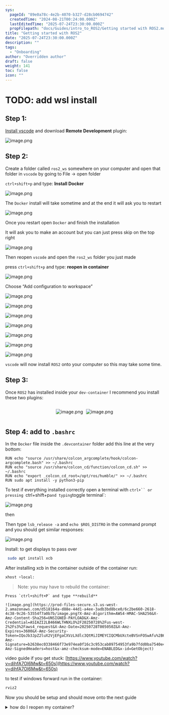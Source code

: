 ```yaml
---
sys:
  pageId: "89e0a78c-4e2b-4070-b327-d28cb0694742"
  createdTime: "2024-08-21T00:24:00.000Z"
  lastEditedTime: "2025-07-24T23:30:00.000Z"
  propFilepath: "docs/Guides/intro_to_ROS2/Getting started with ROS2.md"
title: "Getting started with ROS2"
date: "2025-07-24T23:30:00.000Z"
description: ""
tags:
  - "Onboarding"
author: "Overridden author"
draft: false
weight: 141
toc: false
icon: ""
---
```


# TODO: add wsl install

## Step 1:

[Install vscode](https://code.visualstudio.com/download) and download **Remote Development** plugin:

![image.png](https://prod-files-secure.s3.us-west-2.amazonaws.com/d518164a-d88e-44d1-a4ee-3adb3bd8bce0/efb52993-1881-4a40-b95e-6f020334f022/image.png?X-Amz-Algorithm=AWS4-HMAC-SHA256&X-Amz-Content-Sha256=UNSIGNED-PAYLOAD&X-Amz-Credential=ASIAZI2LB466SFGHQIE2%2F20250728%2Fus-west-2%2Fs3%2Faws4_request&X-Amz-Date=20250728T005045Z&X-Amz-Expires=3600&X-Amz-Security-Token=IQoJb3JpZ2luX2VjEFgaCXVzLXdlc3QtMiJIMEYCIQD5gs6i5jmcftgy1VaUDZ5CZD%2FVVlcc%2B9qg38lVDbt0ggIhAJwP9rhWMDkcJnbrrnCFEOp8pkPgMI1B7bl1OUvZ%2FZZcKogECIH%2F%2F%2F%2F%2F%2F%2F%2F%2F%2FwEQABoMNjM3NDIzMTgzODA1IgwH%2B8szLhSjLvIgeswq3APuz%2BPqI1WjkNWpQN%2FbbqotDExDELeqUytz1XjYlwf7jeHWgsZlbeb10ti0xgidkPifbynM%2F%2FjskLZgakl0SFwrWA3doPrEWfH%2BmOzNwdcIJYpauJgEJ7JwyhIrC%2B2fspoxaiojaWYDBh9d5VVD0Az2E2VrHWagsBVzlbXaHBXCyn6UyUIuI1hWpz5lVRReX5bgc3%2ByTR0VBF2zCqhzUxRBBLIsllpzSa8OioC1UeprffVpzC%2BViFhbPLsMzr7Ot1Gfcc4TbEBKLz8YJ46vMRhHA93OrgXOpmrQBZl8AgaMmEfTxMNo2bh1KFKd2tqqk2M2rm94VKXsSdRB1G02qKqGl1NFChVhMrzj9h1dZCpvMjsVcsIhoU8lQ3eCAKpHUndU2r4Q%2F5RVTg2QvSf77%2ByHxsDGRfZPZuyXYAhXs13Nsy53t6tENJ8JR9aVvM3dGiKVE9U0lwv2ruohUzcYbs41%2FQJaFMFhfBnJtbbcHJG%2Bh%2FAV43G3kLYXpmszl9Mp0lNzW4JWPLTzli0%2Bsv1ij61izXx4B1bgSyinxeIMAiC0aT9Txji4UlIe26HusHkkV46pzTSKxE80mxPeT1o1N8wkNK5q2Kov2lQftyc8VKSDR8Mg%2BlRFt%2BGFIdy%2B6DCB7prEBjqkAQa%2FImDgtfhNp1kylCrGvF2w3ouop7lTXQ6BWUbREXqkoZ1kc%2B8kAPQoJkjk50msjJL3Zeqv8w4wVsdKVHXp%2BaiD5amcEOxWR4KP6AdwKFMUI%2FkEcIaJamQaKdXL3az8Hew3nBjAy6m0NFVMnbvcPxIU%2Bnx0cBlGU5HLVO15YWnr9QfXanbuRSxdGiHcvfMtoYUeQb3tAGvFsWJh1Kiv1lEwfSno&X-Amz-Signature=ae82fc424e9b01a55bce9fbe341b6d7e5582642507f11812814d3e6e9646e001&X-Amz-SignedHeaders=host&x-amz-checksum-mode=ENABLED&x-id=GetObject)

## Step 2:

Create a folder called `ros2_ws` somewhere on your computer and open that folder in `vscode` by going to File → open folder 

`ctrl+shift+p` and type: **Install Docker**

![image.png](https://prod-files-secure.s3.us-west-2.amazonaws.com/d518164a-d88e-44d1-a4ee-3adb3bd8bce0/2269dc0e-1cd5-47ff-bceb-c04ad9b2eab0/image.png?X-Amz-Algorithm=AWS4-HMAC-SHA256&X-Amz-Content-Sha256=UNSIGNED-PAYLOAD&X-Amz-Credential=ASIAZI2LB466SFGHQIE2%2F20250728%2Fus-west-2%2Fs3%2Faws4_request&X-Amz-Date=20250728T005045Z&X-Amz-Expires=3600&X-Amz-Security-Token=IQoJb3JpZ2luX2VjEFgaCXVzLXdlc3QtMiJIMEYCIQD5gs6i5jmcftgy1VaUDZ5CZD%2FVVlcc%2B9qg38lVDbt0ggIhAJwP9rhWMDkcJnbrrnCFEOp8pkPgMI1B7bl1OUvZ%2FZZcKogECIH%2F%2F%2F%2F%2F%2F%2F%2F%2F%2FwEQABoMNjM3NDIzMTgzODA1IgwH%2B8szLhSjLvIgeswq3APuz%2BPqI1WjkNWpQN%2FbbqotDExDELeqUytz1XjYlwf7jeHWgsZlbeb10ti0xgidkPifbynM%2F%2FjskLZgakl0SFwrWA3doPrEWfH%2BmOzNwdcIJYpauJgEJ7JwyhIrC%2B2fspoxaiojaWYDBh9d5VVD0Az2E2VrHWagsBVzlbXaHBXCyn6UyUIuI1hWpz5lVRReX5bgc3%2ByTR0VBF2zCqhzUxRBBLIsllpzSa8OioC1UeprffVpzC%2BViFhbPLsMzr7Ot1Gfcc4TbEBKLz8YJ46vMRhHA93OrgXOpmrQBZl8AgaMmEfTxMNo2bh1KFKd2tqqk2M2rm94VKXsSdRB1G02qKqGl1NFChVhMrzj9h1dZCpvMjsVcsIhoU8lQ3eCAKpHUndU2r4Q%2F5RVTg2QvSf77%2ByHxsDGRfZPZuyXYAhXs13Nsy53t6tENJ8JR9aVvM3dGiKVE9U0lwv2ruohUzcYbs41%2FQJaFMFhfBnJtbbcHJG%2Bh%2FAV43G3kLYXpmszl9Mp0lNzW4JWPLTzli0%2Bsv1ij61izXx4B1bgSyinxeIMAiC0aT9Txji4UlIe26HusHkkV46pzTSKxE80mxPeT1o1N8wkNK5q2Kov2lQftyc8VKSDR8Mg%2BlRFt%2BGFIdy%2B6DCB7prEBjqkAQa%2FImDgtfhNp1kylCrGvF2w3ouop7lTXQ6BWUbREXqkoZ1kc%2B8kAPQoJkjk50msjJL3Zeqv8w4wVsdKVHXp%2BaiD5amcEOxWR4KP6AdwKFMUI%2FkEcIaJamQaKdXL3az8Hew3nBjAy6m0NFVMnbvcPxIU%2Bnx0cBlGU5HLVO15YWnr9QfXanbuRSxdGiHcvfMtoYUeQb3tAGvFsWJh1Kiv1lEwfSno&X-Amz-Signature=09f64cfc252c0bc8b0cef63c4209fff3fb1adc620c1fa078b27f3f5e001e6f52&X-Amz-SignedHeaders=host&x-amz-checksum-mode=ENABLED&x-id=GetObject)

The `Docker` install will take sometime and at the end it will ask you to restart

![image.png](https://prod-files-secure.s3.us-west-2.amazonaws.com/d518164a-d88e-44d1-a4ee-3adb3bd8bce0/ed233f78-be33-4b1f-b89c-9c346c0e961e/image.png?X-Amz-Algorithm=AWS4-HMAC-SHA256&X-Amz-Content-Sha256=UNSIGNED-PAYLOAD&X-Amz-Credential=ASIAZI2LB466SFGHQIE2%2F20250728%2Fus-west-2%2Fs3%2Faws4_request&X-Amz-Date=20250728T005045Z&X-Amz-Expires=3600&X-Amz-Security-Token=IQoJb3JpZ2luX2VjEFgaCXVzLXdlc3QtMiJIMEYCIQD5gs6i5jmcftgy1VaUDZ5CZD%2FVVlcc%2B9qg38lVDbt0ggIhAJwP9rhWMDkcJnbrrnCFEOp8pkPgMI1B7bl1OUvZ%2FZZcKogECIH%2F%2F%2F%2F%2F%2F%2F%2F%2F%2FwEQABoMNjM3NDIzMTgzODA1IgwH%2B8szLhSjLvIgeswq3APuz%2BPqI1WjkNWpQN%2FbbqotDExDELeqUytz1XjYlwf7jeHWgsZlbeb10ti0xgidkPifbynM%2F%2FjskLZgakl0SFwrWA3doPrEWfH%2BmOzNwdcIJYpauJgEJ7JwyhIrC%2B2fspoxaiojaWYDBh9d5VVD0Az2E2VrHWagsBVzlbXaHBXCyn6UyUIuI1hWpz5lVRReX5bgc3%2ByTR0VBF2zCqhzUxRBBLIsllpzSa8OioC1UeprffVpzC%2BViFhbPLsMzr7Ot1Gfcc4TbEBKLz8YJ46vMRhHA93OrgXOpmrQBZl8AgaMmEfTxMNo2bh1KFKd2tqqk2M2rm94VKXsSdRB1G02qKqGl1NFChVhMrzj9h1dZCpvMjsVcsIhoU8lQ3eCAKpHUndU2r4Q%2F5RVTg2QvSf77%2ByHxsDGRfZPZuyXYAhXs13Nsy53t6tENJ8JR9aVvM3dGiKVE9U0lwv2ruohUzcYbs41%2FQJaFMFhfBnJtbbcHJG%2Bh%2FAV43G3kLYXpmszl9Mp0lNzW4JWPLTzli0%2Bsv1ij61izXx4B1bgSyinxeIMAiC0aT9Txji4UlIe26HusHkkV46pzTSKxE80mxPeT1o1N8wkNK5q2Kov2lQftyc8VKSDR8Mg%2BlRFt%2BGFIdy%2B6DCB7prEBjqkAQa%2FImDgtfhNp1kylCrGvF2w3ouop7lTXQ6BWUbREXqkoZ1kc%2B8kAPQoJkjk50msjJL3Zeqv8w4wVsdKVHXp%2BaiD5amcEOxWR4KP6AdwKFMUI%2FkEcIaJamQaKdXL3az8Hew3nBjAy6m0NFVMnbvcPxIU%2Bnx0cBlGU5HLVO15YWnr9QfXanbuRSxdGiHcvfMtoYUeQb3tAGvFsWJh1Kiv1lEwfSno&X-Amz-Signature=8ceda5313784c59ec200f42850ff83917f3da983a96fe7dcb20d35a26ea037fd&X-Amz-SignedHeaders=host&x-amz-checksum-mode=ENABLED&x-id=GetObject)

Once you restart open `Docker` and finish the installation

It will ask you to make an account but you can just press skip on the top right

![image.png](https://prod-files-secure.s3.us-west-2.amazonaws.com/d518164a-d88e-44d1-a4ee-3adb3bd8bce0/21010ad9-1659-4fd9-9f59-9932a09b2a3d/image.png?X-Amz-Algorithm=AWS4-HMAC-SHA256&X-Amz-Content-Sha256=UNSIGNED-PAYLOAD&X-Amz-Credential=ASIAZI2LB466SFGHQIE2%2F20250728%2Fus-west-2%2Fs3%2Faws4_request&X-Amz-Date=20250728T005045Z&X-Amz-Expires=3600&X-Amz-Security-Token=IQoJb3JpZ2luX2VjEFgaCXVzLXdlc3QtMiJIMEYCIQD5gs6i5jmcftgy1VaUDZ5CZD%2FVVlcc%2B9qg38lVDbt0ggIhAJwP9rhWMDkcJnbrrnCFEOp8pkPgMI1B7bl1OUvZ%2FZZcKogECIH%2F%2F%2F%2F%2F%2F%2F%2F%2F%2FwEQABoMNjM3NDIzMTgzODA1IgwH%2B8szLhSjLvIgeswq3APuz%2BPqI1WjkNWpQN%2FbbqotDExDELeqUytz1XjYlwf7jeHWgsZlbeb10ti0xgidkPifbynM%2F%2FjskLZgakl0SFwrWA3doPrEWfH%2BmOzNwdcIJYpauJgEJ7JwyhIrC%2B2fspoxaiojaWYDBh9d5VVD0Az2E2VrHWagsBVzlbXaHBXCyn6UyUIuI1hWpz5lVRReX5bgc3%2ByTR0VBF2zCqhzUxRBBLIsllpzSa8OioC1UeprffVpzC%2BViFhbPLsMzr7Ot1Gfcc4TbEBKLz8YJ46vMRhHA93OrgXOpmrQBZl8AgaMmEfTxMNo2bh1KFKd2tqqk2M2rm94VKXsSdRB1G02qKqGl1NFChVhMrzj9h1dZCpvMjsVcsIhoU8lQ3eCAKpHUndU2r4Q%2F5RVTg2QvSf77%2ByHxsDGRfZPZuyXYAhXs13Nsy53t6tENJ8JR9aVvM3dGiKVE9U0lwv2ruohUzcYbs41%2FQJaFMFhfBnJtbbcHJG%2Bh%2FAV43G3kLYXpmszl9Mp0lNzW4JWPLTzli0%2Bsv1ij61izXx4B1bgSyinxeIMAiC0aT9Txji4UlIe26HusHkkV46pzTSKxE80mxPeT1o1N8wkNK5q2Kov2lQftyc8VKSDR8Mg%2BlRFt%2BGFIdy%2B6DCB7prEBjqkAQa%2FImDgtfhNp1kylCrGvF2w3ouop7lTXQ6BWUbREXqkoZ1kc%2B8kAPQoJkjk50msjJL3Zeqv8w4wVsdKVHXp%2BaiD5amcEOxWR4KP6AdwKFMUI%2FkEcIaJamQaKdXL3az8Hew3nBjAy6m0NFVMnbvcPxIU%2Bnx0cBlGU5HLVO15YWnr9QfXanbuRSxdGiHcvfMtoYUeQb3tAGvFsWJh1Kiv1lEwfSno&X-Amz-Signature=6b886bfac2bd90aac105c41ccfa10ef0e02f3acde2a05b2f6662a5800fa5de2a&X-Amz-SignedHeaders=host&x-amz-checksum-mode=ENABLED&x-id=GetObject)

Then reopen `vscode` and open the `ros2_ws` folder you just made

press `ctrl+shift+p` and type: **reopen in container**

![image.png](https://prod-files-secure.s3.us-west-2.amazonaws.com/d518164a-d88e-44d1-a4ee-3adb3bd8bce0/4e93b8c2-41ad-488c-8095-c74205196118/image.png?X-Amz-Algorithm=AWS4-HMAC-SHA256&X-Amz-Content-Sha256=UNSIGNED-PAYLOAD&X-Amz-Credential=ASIAZI2LB466SFGHQIE2%2F20250728%2Fus-west-2%2Fs3%2Faws4_request&X-Amz-Date=20250728T005045Z&X-Amz-Expires=3600&X-Amz-Security-Token=IQoJb3JpZ2luX2VjEFgaCXVzLXdlc3QtMiJIMEYCIQD5gs6i5jmcftgy1VaUDZ5CZD%2FVVlcc%2B9qg38lVDbt0ggIhAJwP9rhWMDkcJnbrrnCFEOp8pkPgMI1B7bl1OUvZ%2FZZcKogECIH%2F%2F%2F%2F%2F%2F%2F%2F%2F%2FwEQABoMNjM3NDIzMTgzODA1IgwH%2B8szLhSjLvIgeswq3APuz%2BPqI1WjkNWpQN%2FbbqotDExDELeqUytz1XjYlwf7jeHWgsZlbeb10ti0xgidkPifbynM%2F%2FjskLZgakl0SFwrWA3doPrEWfH%2BmOzNwdcIJYpauJgEJ7JwyhIrC%2B2fspoxaiojaWYDBh9d5VVD0Az2E2VrHWagsBVzlbXaHBXCyn6UyUIuI1hWpz5lVRReX5bgc3%2ByTR0VBF2zCqhzUxRBBLIsllpzSa8OioC1UeprffVpzC%2BViFhbPLsMzr7Ot1Gfcc4TbEBKLz8YJ46vMRhHA93OrgXOpmrQBZl8AgaMmEfTxMNo2bh1KFKd2tqqk2M2rm94VKXsSdRB1G02qKqGl1NFChVhMrzj9h1dZCpvMjsVcsIhoU8lQ3eCAKpHUndU2r4Q%2F5RVTg2QvSf77%2ByHxsDGRfZPZuyXYAhXs13Nsy53t6tENJ8JR9aVvM3dGiKVE9U0lwv2ruohUzcYbs41%2FQJaFMFhfBnJtbbcHJG%2Bh%2FAV43G3kLYXpmszl9Mp0lNzW4JWPLTzli0%2Bsv1ij61izXx4B1bgSyinxeIMAiC0aT9Txji4UlIe26HusHkkV46pzTSKxE80mxPeT1o1N8wkNK5q2Kov2lQftyc8VKSDR8Mg%2BlRFt%2BGFIdy%2B6DCB7prEBjqkAQa%2FImDgtfhNp1kylCrGvF2w3ouop7lTXQ6BWUbREXqkoZ1kc%2B8kAPQoJkjk50msjJL3Zeqv8w4wVsdKVHXp%2BaiD5amcEOxWR4KP6AdwKFMUI%2FkEcIaJamQaKdXL3az8Hew3nBjAy6m0NFVMnbvcPxIU%2Bnx0cBlGU5HLVO15YWnr9QfXanbuRSxdGiHcvfMtoYUeQb3tAGvFsWJh1Kiv1lEwfSno&X-Amz-Signature=fb96f6610d75c573dbd412d2b87b945f4e5c517d0adcf7e12d523959d19bb396&X-Amz-SignedHeaders=host&x-amz-checksum-mode=ENABLED&x-id=GetObject)

Choose “Add configuration to workspace”

![image.png](https://prod-files-secure.s3.us-west-2.amazonaws.com/d518164a-d88e-44d1-a4ee-3adb3bd8bce0/9560b282-5060-4989-ba37-97e7b2c22476/image.png?X-Amz-Algorithm=AWS4-HMAC-SHA256&X-Amz-Content-Sha256=UNSIGNED-PAYLOAD&X-Amz-Credential=ASIAZI2LB466SFGHQIE2%2F20250728%2Fus-west-2%2Fs3%2Faws4_request&X-Amz-Date=20250728T005045Z&X-Amz-Expires=3600&X-Amz-Security-Token=IQoJb3JpZ2luX2VjEFgaCXVzLXdlc3QtMiJIMEYCIQD5gs6i5jmcftgy1VaUDZ5CZD%2FVVlcc%2B9qg38lVDbt0ggIhAJwP9rhWMDkcJnbrrnCFEOp8pkPgMI1B7bl1OUvZ%2FZZcKogECIH%2F%2F%2F%2F%2F%2F%2F%2F%2F%2FwEQABoMNjM3NDIzMTgzODA1IgwH%2B8szLhSjLvIgeswq3APuz%2BPqI1WjkNWpQN%2FbbqotDExDELeqUytz1XjYlwf7jeHWgsZlbeb10ti0xgidkPifbynM%2F%2FjskLZgakl0SFwrWA3doPrEWfH%2BmOzNwdcIJYpauJgEJ7JwyhIrC%2B2fspoxaiojaWYDBh9d5VVD0Az2E2VrHWagsBVzlbXaHBXCyn6UyUIuI1hWpz5lVRReX5bgc3%2ByTR0VBF2zCqhzUxRBBLIsllpzSa8OioC1UeprffVpzC%2BViFhbPLsMzr7Ot1Gfcc4TbEBKLz8YJ46vMRhHA93OrgXOpmrQBZl8AgaMmEfTxMNo2bh1KFKd2tqqk2M2rm94VKXsSdRB1G02qKqGl1NFChVhMrzj9h1dZCpvMjsVcsIhoU8lQ3eCAKpHUndU2r4Q%2F5RVTg2QvSf77%2ByHxsDGRfZPZuyXYAhXs13Nsy53t6tENJ8JR9aVvM3dGiKVE9U0lwv2ruohUzcYbs41%2FQJaFMFhfBnJtbbcHJG%2Bh%2FAV43G3kLYXpmszl9Mp0lNzW4JWPLTzli0%2Bsv1ij61izXx4B1bgSyinxeIMAiC0aT9Txji4UlIe26HusHkkV46pzTSKxE80mxPeT1o1N8wkNK5q2Kov2lQftyc8VKSDR8Mg%2BlRFt%2BGFIdy%2B6DCB7prEBjqkAQa%2FImDgtfhNp1kylCrGvF2w3ouop7lTXQ6BWUbREXqkoZ1kc%2B8kAPQoJkjk50msjJL3Zeqv8w4wVsdKVHXp%2BaiD5amcEOxWR4KP6AdwKFMUI%2FkEcIaJamQaKdXL3az8Hew3nBjAy6m0NFVMnbvcPxIU%2Bnx0cBlGU5HLVO15YWnr9QfXanbuRSxdGiHcvfMtoYUeQb3tAGvFsWJh1Kiv1lEwfSno&X-Amz-Signature=6115178b5de91ccab4441486a825dc827bcdae4e225f63e71abdc4baee39d1b7&X-Amz-SignedHeaders=host&x-amz-checksum-mode=ENABLED&x-id=GetObject)

![image.png](https://prod-files-secure.s3.us-west-2.amazonaws.com/d518164a-d88e-44d1-a4ee-3adb3bd8bce0/2ee63f81-886b-48e8-a553-dc6e5eac99e4/image.png?X-Amz-Algorithm=AWS4-HMAC-SHA256&X-Amz-Content-Sha256=UNSIGNED-PAYLOAD&X-Amz-Credential=ASIAZI2LB466SFGHQIE2%2F20250728%2Fus-west-2%2Fs3%2Faws4_request&X-Amz-Date=20250728T005045Z&X-Amz-Expires=3600&X-Amz-Security-Token=IQoJb3JpZ2luX2VjEFgaCXVzLXdlc3QtMiJIMEYCIQD5gs6i5jmcftgy1VaUDZ5CZD%2FVVlcc%2B9qg38lVDbt0ggIhAJwP9rhWMDkcJnbrrnCFEOp8pkPgMI1B7bl1OUvZ%2FZZcKogECIH%2F%2F%2F%2F%2F%2F%2F%2F%2F%2FwEQABoMNjM3NDIzMTgzODA1IgwH%2B8szLhSjLvIgeswq3APuz%2BPqI1WjkNWpQN%2FbbqotDExDELeqUytz1XjYlwf7jeHWgsZlbeb10ti0xgidkPifbynM%2F%2FjskLZgakl0SFwrWA3doPrEWfH%2BmOzNwdcIJYpauJgEJ7JwyhIrC%2B2fspoxaiojaWYDBh9d5VVD0Az2E2VrHWagsBVzlbXaHBXCyn6UyUIuI1hWpz5lVRReX5bgc3%2ByTR0VBF2zCqhzUxRBBLIsllpzSa8OioC1UeprffVpzC%2BViFhbPLsMzr7Ot1Gfcc4TbEBKLz8YJ46vMRhHA93OrgXOpmrQBZl8AgaMmEfTxMNo2bh1KFKd2tqqk2M2rm94VKXsSdRB1G02qKqGl1NFChVhMrzj9h1dZCpvMjsVcsIhoU8lQ3eCAKpHUndU2r4Q%2F5RVTg2QvSf77%2ByHxsDGRfZPZuyXYAhXs13Nsy53t6tENJ8JR9aVvM3dGiKVE9U0lwv2ruohUzcYbs41%2FQJaFMFhfBnJtbbcHJG%2Bh%2FAV43G3kLYXpmszl9Mp0lNzW4JWPLTzli0%2Bsv1ij61izXx4B1bgSyinxeIMAiC0aT9Txji4UlIe26HusHkkV46pzTSKxE80mxPeT1o1N8wkNK5q2Kov2lQftyc8VKSDR8Mg%2BlRFt%2BGFIdy%2B6DCB7prEBjqkAQa%2FImDgtfhNp1kylCrGvF2w3ouop7lTXQ6BWUbREXqkoZ1kc%2B8kAPQoJkjk50msjJL3Zeqv8w4wVsdKVHXp%2BaiD5amcEOxWR4KP6AdwKFMUI%2FkEcIaJamQaKdXL3az8Hew3nBjAy6m0NFVMnbvcPxIU%2Bnx0cBlGU5HLVO15YWnr9QfXanbuRSxdGiHcvfMtoYUeQb3tAGvFsWJh1Kiv1lEwfSno&X-Amz-Signature=1564264c0ff8ebac7fc7e5791277ce4e3979caa9492eb6569e2507e5027cc352&X-Amz-SignedHeaders=host&x-amz-checksum-mode=ENABLED&x-id=GetObject)

![image.png](https://prod-files-secure.s3.us-west-2.amazonaws.com/d518164a-d88e-44d1-a4ee-3adb3bd8bce0/e0fd626c-c8b6-4b2c-95d1-fa4c26514504/image.png?X-Amz-Algorithm=AWS4-HMAC-SHA256&X-Amz-Content-Sha256=UNSIGNED-PAYLOAD&X-Amz-Credential=ASIAZI2LB466SFGHQIE2%2F20250728%2Fus-west-2%2Fs3%2Faws4_request&X-Amz-Date=20250728T005045Z&X-Amz-Expires=3600&X-Amz-Security-Token=IQoJb3JpZ2luX2VjEFgaCXVzLXdlc3QtMiJIMEYCIQD5gs6i5jmcftgy1VaUDZ5CZD%2FVVlcc%2B9qg38lVDbt0ggIhAJwP9rhWMDkcJnbrrnCFEOp8pkPgMI1B7bl1OUvZ%2FZZcKogECIH%2F%2F%2F%2F%2F%2F%2F%2F%2F%2FwEQABoMNjM3NDIzMTgzODA1IgwH%2B8szLhSjLvIgeswq3APuz%2BPqI1WjkNWpQN%2FbbqotDExDELeqUytz1XjYlwf7jeHWgsZlbeb10ti0xgidkPifbynM%2F%2FjskLZgakl0SFwrWA3doPrEWfH%2BmOzNwdcIJYpauJgEJ7JwyhIrC%2B2fspoxaiojaWYDBh9d5VVD0Az2E2VrHWagsBVzlbXaHBXCyn6UyUIuI1hWpz5lVRReX5bgc3%2ByTR0VBF2zCqhzUxRBBLIsllpzSa8OioC1UeprffVpzC%2BViFhbPLsMzr7Ot1Gfcc4TbEBKLz8YJ46vMRhHA93OrgXOpmrQBZl8AgaMmEfTxMNo2bh1KFKd2tqqk2M2rm94VKXsSdRB1G02qKqGl1NFChVhMrzj9h1dZCpvMjsVcsIhoU8lQ3eCAKpHUndU2r4Q%2F5RVTg2QvSf77%2ByHxsDGRfZPZuyXYAhXs13Nsy53t6tENJ8JR9aVvM3dGiKVE9U0lwv2ruohUzcYbs41%2FQJaFMFhfBnJtbbcHJG%2Bh%2FAV43G3kLYXpmszl9Mp0lNzW4JWPLTzli0%2Bsv1ij61izXx4B1bgSyinxeIMAiC0aT9Txji4UlIe26HusHkkV46pzTSKxE80mxPeT1o1N8wkNK5q2Kov2lQftyc8VKSDR8Mg%2BlRFt%2BGFIdy%2B6DCB7prEBjqkAQa%2FImDgtfhNp1kylCrGvF2w3ouop7lTXQ6BWUbREXqkoZ1kc%2B8kAPQoJkjk50msjJL3Zeqv8w4wVsdKVHXp%2BaiD5amcEOxWR4KP6AdwKFMUI%2FkEcIaJamQaKdXL3az8Hew3nBjAy6m0NFVMnbvcPxIU%2Bnx0cBlGU5HLVO15YWnr9QfXanbuRSxdGiHcvfMtoYUeQb3tAGvFsWJh1Kiv1lEwfSno&X-Amz-Signature=e14390dcd39bab680309acea3ea476dcfdd2dcd856220471e18229d6284cce81&X-Amz-SignedHeaders=host&x-amz-checksum-mode=ENABLED&x-id=GetObject)

![image.png](https://prod-files-secure.s3.us-west-2.amazonaws.com/d518164a-d88e-44d1-a4ee-3adb3bd8bce0/a2e13f50-d2ab-4719-a4c2-7ced634bfc9d/image.png?X-Amz-Algorithm=AWS4-HMAC-SHA256&X-Amz-Content-Sha256=UNSIGNED-PAYLOAD&X-Amz-Credential=ASIAZI2LB466SFGHQIE2%2F20250728%2Fus-west-2%2Fs3%2Faws4_request&X-Amz-Date=20250728T005045Z&X-Amz-Expires=3600&X-Amz-Security-Token=IQoJb3JpZ2luX2VjEFgaCXVzLXdlc3QtMiJIMEYCIQD5gs6i5jmcftgy1VaUDZ5CZD%2FVVlcc%2B9qg38lVDbt0ggIhAJwP9rhWMDkcJnbrrnCFEOp8pkPgMI1B7bl1OUvZ%2FZZcKogECIH%2F%2F%2F%2F%2F%2F%2F%2F%2F%2FwEQABoMNjM3NDIzMTgzODA1IgwH%2B8szLhSjLvIgeswq3APuz%2BPqI1WjkNWpQN%2FbbqotDExDELeqUytz1XjYlwf7jeHWgsZlbeb10ti0xgidkPifbynM%2F%2FjskLZgakl0SFwrWA3doPrEWfH%2BmOzNwdcIJYpauJgEJ7JwyhIrC%2B2fspoxaiojaWYDBh9d5VVD0Az2E2VrHWagsBVzlbXaHBXCyn6UyUIuI1hWpz5lVRReX5bgc3%2ByTR0VBF2zCqhzUxRBBLIsllpzSa8OioC1UeprffVpzC%2BViFhbPLsMzr7Ot1Gfcc4TbEBKLz8YJ46vMRhHA93OrgXOpmrQBZl8AgaMmEfTxMNo2bh1KFKd2tqqk2M2rm94VKXsSdRB1G02qKqGl1NFChVhMrzj9h1dZCpvMjsVcsIhoU8lQ3eCAKpHUndU2r4Q%2F5RVTg2QvSf77%2ByHxsDGRfZPZuyXYAhXs13Nsy53t6tENJ8JR9aVvM3dGiKVE9U0lwv2ruohUzcYbs41%2FQJaFMFhfBnJtbbcHJG%2Bh%2FAV43G3kLYXpmszl9Mp0lNzW4JWPLTzli0%2Bsv1ij61izXx4B1bgSyinxeIMAiC0aT9Txji4UlIe26HusHkkV46pzTSKxE80mxPeT1o1N8wkNK5q2Kov2lQftyc8VKSDR8Mg%2BlRFt%2BGFIdy%2B6DCB7prEBjqkAQa%2FImDgtfhNp1kylCrGvF2w3ouop7lTXQ6BWUbREXqkoZ1kc%2B8kAPQoJkjk50msjJL3Zeqv8w4wVsdKVHXp%2BaiD5amcEOxWR4KP6AdwKFMUI%2FkEcIaJamQaKdXL3az8Hew3nBjAy6m0NFVMnbvcPxIU%2Bnx0cBlGU5HLVO15YWnr9QfXanbuRSxdGiHcvfMtoYUeQb3tAGvFsWJh1Kiv1lEwfSno&X-Amz-Signature=c8f1a6a22391e3b6542b376e1745978428c3104b8c8a0501e8850719a34e5b9f&X-Amz-SignedHeaders=host&x-amz-checksum-mode=ENABLED&x-id=GetObject)

![image.png](https://prod-files-secure.s3.us-west-2.amazonaws.com/d518164a-d88e-44d1-a4ee-3adb3bd8bce0/6cc478ad-aaba-4bf7-9fcc-403277ab896c/image.png?X-Amz-Algorithm=AWS4-HMAC-SHA256&X-Amz-Content-Sha256=UNSIGNED-PAYLOAD&X-Amz-Credential=ASIAZI2LB466SFGHQIE2%2F20250728%2Fus-west-2%2Fs3%2Faws4_request&X-Amz-Date=20250728T005045Z&X-Amz-Expires=3600&X-Amz-Security-Token=IQoJb3JpZ2luX2VjEFgaCXVzLXdlc3QtMiJIMEYCIQD5gs6i5jmcftgy1VaUDZ5CZD%2FVVlcc%2B9qg38lVDbt0ggIhAJwP9rhWMDkcJnbrrnCFEOp8pkPgMI1B7bl1OUvZ%2FZZcKogECIH%2F%2F%2F%2F%2F%2F%2F%2F%2F%2FwEQABoMNjM3NDIzMTgzODA1IgwH%2B8szLhSjLvIgeswq3APuz%2BPqI1WjkNWpQN%2FbbqotDExDELeqUytz1XjYlwf7jeHWgsZlbeb10ti0xgidkPifbynM%2F%2FjskLZgakl0SFwrWA3doPrEWfH%2BmOzNwdcIJYpauJgEJ7JwyhIrC%2B2fspoxaiojaWYDBh9d5VVD0Az2E2VrHWagsBVzlbXaHBXCyn6UyUIuI1hWpz5lVRReX5bgc3%2ByTR0VBF2zCqhzUxRBBLIsllpzSa8OioC1UeprffVpzC%2BViFhbPLsMzr7Ot1Gfcc4TbEBKLz8YJ46vMRhHA93OrgXOpmrQBZl8AgaMmEfTxMNo2bh1KFKd2tqqk2M2rm94VKXsSdRB1G02qKqGl1NFChVhMrzj9h1dZCpvMjsVcsIhoU8lQ3eCAKpHUndU2r4Q%2F5RVTg2QvSf77%2ByHxsDGRfZPZuyXYAhXs13Nsy53t6tENJ8JR9aVvM3dGiKVE9U0lwv2ruohUzcYbs41%2FQJaFMFhfBnJtbbcHJG%2Bh%2FAV43G3kLYXpmszl9Mp0lNzW4JWPLTzli0%2Bsv1ij61izXx4B1bgSyinxeIMAiC0aT9Txji4UlIe26HusHkkV46pzTSKxE80mxPeT1o1N8wkNK5q2Kov2lQftyc8VKSDR8Mg%2BlRFt%2BGFIdy%2B6DCB7prEBjqkAQa%2FImDgtfhNp1kylCrGvF2w3ouop7lTXQ6BWUbREXqkoZ1kc%2B8kAPQoJkjk50msjJL3Zeqv8w4wVsdKVHXp%2BaiD5amcEOxWR4KP6AdwKFMUI%2FkEcIaJamQaKdXL3az8Hew3nBjAy6m0NFVMnbvcPxIU%2Bnx0cBlGU5HLVO15YWnr9QfXanbuRSxdGiHcvfMtoYUeQb3tAGvFsWJh1Kiv1lEwfSno&X-Amz-Signature=07a2bb2dbb5564bee5ca79df74a7a52263a387f5bc0842a50d75c0b5e2a134c7&X-Amz-SignedHeaders=host&x-amz-checksum-mode=ENABLED&x-id=GetObject)

![image.png](https://prod-files-secure.s3.us-west-2.amazonaws.com/d518164a-d88e-44d1-a4ee-3adb3bd8bce0/53255b28-f75e-430f-b9e3-c0ac8577e42b/image.png?X-Amz-Algorithm=AWS4-HMAC-SHA256&X-Amz-Content-Sha256=UNSIGNED-PAYLOAD&X-Amz-Credential=ASIAZI2LB466SFGHQIE2%2F20250728%2Fus-west-2%2Fs3%2Faws4_request&X-Amz-Date=20250728T005045Z&X-Amz-Expires=3600&X-Amz-Security-Token=IQoJb3JpZ2luX2VjEFgaCXVzLXdlc3QtMiJIMEYCIQD5gs6i5jmcftgy1VaUDZ5CZD%2FVVlcc%2B9qg38lVDbt0ggIhAJwP9rhWMDkcJnbrrnCFEOp8pkPgMI1B7bl1OUvZ%2FZZcKogECIH%2F%2F%2F%2F%2F%2F%2F%2F%2F%2FwEQABoMNjM3NDIzMTgzODA1IgwH%2B8szLhSjLvIgeswq3APuz%2BPqI1WjkNWpQN%2FbbqotDExDELeqUytz1XjYlwf7jeHWgsZlbeb10ti0xgidkPifbynM%2F%2FjskLZgakl0SFwrWA3doPrEWfH%2BmOzNwdcIJYpauJgEJ7JwyhIrC%2B2fspoxaiojaWYDBh9d5VVD0Az2E2VrHWagsBVzlbXaHBXCyn6UyUIuI1hWpz5lVRReX5bgc3%2ByTR0VBF2zCqhzUxRBBLIsllpzSa8OioC1UeprffVpzC%2BViFhbPLsMzr7Ot1Gfcc4TbEBKLz8YJ46vMRhHA93OrgXOpmrQBZl8AgaMmEfTxMNo2bh1KFKd2tqqk2M2rm94VKXsSdRB1G02qKqGl1NFChVhMrzj9h1dZCpvMjsVcsIhoU8lQ3eCAKpHUndU2r4Q%2F5RVTg2QvSf77%2ByHxsDGRfZPZuyXYAhXs13Nsy53t6tENJ8JR9aVvM3dGiKVE9U0lwv2ruohUzcYbs41%2FQJaFMFhfBnJtbbcHJG%2Bh%2FAV43G3kLYXpmszl9Mp0lNzW4JWPLTzli0%2Bsv1ij61izXx4B1bgSyinxeIMAiC0aT9Txji4UlIe26HusHkkV46pzTSKxE80mxPeT1o1N8wkNK5q2Kov2lQftyc8VKSDR8Mg%2BlRFt%2BGFIdy%2B6DCB7prEBjqkAQa%2FImDgtfhNp1kylCrGvF2w3ouop7lTXQ6BWUbREXqkoZ1kc%2B8kAPQoJkjk50msjJL3Zeqv8w4wVsdKVHXp%2BaiD5amcEOxWR4KP6AdwKFMUI%2FkEcIaJamQaKdXL3az8Hew3nBjAy6m0NFVMnbvcPxIU%2Bnx0cBlGU5HLVO15YWnr9QfXanbuRSxdGiHcvfMtoYUeQb3tAGvFsWJh1Kiv1lEwfSno&X-Amz-Signature=bab7deb8f52ff6c1c4744100e7aaf5b885f9e1b9ae0c11501d791757d96fa15a&X-Amz-SignedHeaders=host&x-amz-checksum-mode=ENABLED&x-id=GetObject)

![image.png](https://prod-files-secure.s3.us-west-2.amazonaws.com/d518164a-d88e-44d1-a4ee-3adb3bd8bce0/7c562767-5af9-4ffb-97d1-327bcdf4ee00/image.png?X-Amz-Algorithm=AWS4-HMAC-SHA256&X-Amz-Content-Sha256=UNSIGNED-PAYLOAD&X-Amz-Credential=ASIAZI2LB466SFGHQIE2%2F20250728%2Fus-west-2%2Fs3%2Faws4_request&X-Amz-Date=20250728T005045Z&X-Amz-Expires=3600&X-Amz-Security-Token=IQoJb3JpZ2luX2VjEFgaCXVzLXdlc3QtMiJIMEYCIQD5gs6i5jmcftgy1VaUDZ5CZD%2FVVlcc%2B9qg38lVDbt0ggIhAJwP9rhWMDkcJnbrrnCFEOp8pkPgMI1B7bl1OUvZ%2FZZcKogECIH%2F%2F%2F%2F%2F%2F%2F%2F%2F%2FwEQABoMNjM3NDIzMTgzODA1IgwH%2B8szLhSjLvIgeswq3APuz%2BPqI1WjkNWpQN%2FbbqotDExDELeqUytz1XjYlwf7jeHWgsZlbeb10ti0xgidkPifbynM%2F%2FjskLZgakl0SFwrWA3doPrEWfH%2BmOzNwdcIJYpauJgEJ7JwyhIrC%2B2fspoxaiojaWYDBh9d5VVD0Az2E2VrHWagsBVzlbXaHBXCyn6UyUIuI1hWpz5lVRReX5bgc3%2ByTR0VBF2zCqhzUxRBBLIsllpzSa8OioC1UeprffVpzC%2BViFhbPLsMzr7Ot1Gfcc4TbEBKLz8YJ46vMRhHA93OrgXOpmrQBZl8AgaMmEfTxMNo2bh1KFKd2tqqk2M2rm94VKXsSdRB1G02qKqGl1NFChVhMrzj9h1dZCpvMjsVcsIhoU8lQ3eCAKpHUndU2r4Q%2F5RVTg2QvSf77%2ByHxsDGRfZPZuyXYAhXs13Nsy53t6tENJ8JR9aVvM3dGiKVE9U0lwv2ruohUzcYbs41%2FQJaFMFhfBnJtbbcHJG%2Bh%2FAV43G3kLYXpmszl9Mp0lNzW4JWPLTzli0%2Bsv1ij61izXx4B1bgSyinxeIMAiC0aT9Txji4UlIe26HusHkkV46pzTSKxE80mxPeT1o1N8wkNK5q2Kov2lQftyc8VKSDR8Mg%2BlRFt%2BGFIdy%2B6DCB7prEBjqkAQa%2FImDgtfhNp1kylCrGvF2w3ouop7lTXQ6BWUbREXqkoZ1kc%2B8kAPQoJkjk50msjJL3Zeqv8w4wVsdKVHXp%2BaiD5amcEOxWR4KP6AdwKFMUI%2FkEcIaJamQaKdXL3az8Hew3nBjAy6m0NFVMnbvcPxIU%2Bnx0cBlGU5HLVO15YWnr9QfXanbuRSxdGiHcvfMtoYUeQb3tAGvFsWJh1Kiv1lEwfSno&X-Amz-Signature=1d6c7970afc374ca9182c7d2f95b643106a3f85843a7b005800f0a037a609a65&X-Amz-SignedHeaders=host&x-amz-checksum-mode=ENABLED&x-id=GetObject)

`vscode` will now install `ROS2` onto your computer so this may take some time.

## Step 3:

Once `ROS2` has installed inside your `dev-container` I recommend you install these two plugins:

<div style="display: flex;flex-direction: row; column-gap:10px; max-width: 630px;justify-content: center;">
<div>

![image.png](https://prod-files-secure.s3.us-west-2.amazonaws.com/d518164a-d88e-44d1-a4ee-3adb3bd8bce0/3fc3d550-5a54-4ba1-ba6b-faa01cdb7369/image.png?X-Amz-Algorithm=AWS4-HMAC-SHA256&X-Amz-Content-Sha256=UNSIGNED-PAYLOAD&X-Amz-Credential=ASIAZI2LB4667YF6JMBB%2F20250728%2Fus-west-2%2Fs3%2Faws4_request&X-Amz-Date=20250728T005050Z&X-Amz-Expires=3600&X-Amz-Security-Token=IQoJb3JpZ2luX2VjEFgaCXVzLXdlc3QtMiJHMEUCIQCyW5fsslMkEV6TtgTdperocMQ8JtnRdK2SjMXUGOPt9wIgNg3HOwGnyWeNyBEeM1eAcf708xcYKClKJhUthmOKtewqiAQIgf%2F%2F%2F%2F%2F%2F%2F%2F%2F%2FARAAGgw2Mzc0MjMxODM4MDUiDAmYDWfK074GCeNo6yrcA67EjcD%2FwMyu8Y8psCv3abmdM5uVsZwNP17MEmBn1JUXfRf9F2f4aJnI8LyaM6BSF0bU2iPKwGIdBmFupMa%2FbawkfmAXxbJkzdjiGI1o78iMQ3lDHDmnokIkO1au5lbaUAKWbTp%2FgIa9Sx7Q1CZ94cQieZGxtS20AxB7nn8eWndS5hqw6If6t%2F6OxbnIJARS2ufP3xyb%2B5Zqn6MWZtk8NER%2F3kp322LIEeH3PDudyUHC9eGUZaBCTQlXJutPp9aRTVIucNMjf1rdFfRzjUmn%2BVBG2oWYOrJxaK6H8A4EWnf3GwNvZx2HI%2FTeK3Qpnomx4Ml3UXfGgwPpTm0SQRsLHYczRGgFX2vZ3Tdw%2FCLEKWp%2Bnf6UrdQScOHQjFG8%2Bt3nWiAW71ainOQcGCKXghxbLbTGWngtYGi5fUhj3IV%2Bv0pCmewRA0sT23AjNJsopxW49D1mKr6u4IkvGD3g%2B8atJTu6DL9VYGMv33b3oIOK%2BfjWiY%2BMnLIWescmKrHEyu8oE%2BlUBZFoUJvNn7nxcATRUfBuGqGMbHvgKquT7ItM5ypdY2Q2K0mWtSKklkqmSmFhYwocGUFgmVExsbAfJUDDWBUYFLa6Coc5esXtviz3pkncz4Mq6hCplD%2Fk2K7hMNXumsQGOqUBFy5ehIUYBj5rRDsiyvFQAZ5P%2BAP5z8pxhn2T9sEdqvHZzVDVow7IGPXiVf%2FWFOv1OgFQ8ewcJu4c1%2BwRwu0AjS1P1Xoc7sERemdtkAgUP89XoevkrTMseJIV0msacGy7Lr1FcSelkdmh7x5Aguq0p6TqspWz3JqgJAqr7G28%2BIdpqG15GkPc0Fe9rxbvEyhGBoQixNSvV%2FI9mE%2FgiqLwKZXOndDN&X-Amz-Signature=d7bee5c466de12dbe4bab2b1f5f2cda974bffaa263c97a6bd6d21db43886cc7b&X-Amz-SignedHeaders=host&x-amz-checksum-mode=ENABLED&x-id=GetObject)

</div>
<div>

![image.png](https://prod-files-secure.s3.us-west-2.amazonaws.com/d518164a-d88e-44d1-a4ee-3adb3bd8bce0/d994cc66-13c2-4093-a5a3-f84cf4601a82/image.png?X-Amz-Algorithm=AWS4-HMAC-SHA256&X-Amz-Content-Sha256=UNSIGNED-PAYLOAD&X-Amz-Credential=ASIAZI2LB4662RHS7XIC%2F20250728%2Fus-west-2%2Fs3%2Faws4_request&X-Amz-Date=20250728T005050Z&X-Amz-Expires=3600&X-Amz-Security-Token=IQoJb3JpZ2luX2VjEFgaCXVzLXdlc3QtMiJHMEUCIBtJIkaxux%2BtPFZyM80eySJ3nEsZXvdItdHuRJAb6lzAAiEA0yJ2waj8vL0MgucSnptEttmDah9wmnSgTE9CKjedxcYqiAQIgf%2F%2F%2F%2F%2F%2F%2F%2F%2F%2FARAAGgw2Mzc0MjMxODM4MDUiDCZfD8fVzRBdM1pQpCrcA7Hlr2GWTi61S6l4xlN0MWD9LbmhzzpP0fbvTB2FZ5QIXcABHbY00pcukVFhEN%2By2dDKuAp6PH2GIRiGQ218okk4iQGb2lsIbJJchMG9PJ2SR3zoJNI2HnVTvYyT2ZJIXljKPPAbghRBm8BkJyR8q9GY%2F6%2B77lnKBO2iTaO5lkxniKa%2BEziMzwPX8lhs6oCXB5w2BzU%2FkOLaihmsvf2vJEF09AN4%2B2EvvnAUUfCc7VVFh2bfhFMgM7J%2FUX3UBQmovwq7Fs%2FXNyv2fghEokW16fUkEWN%2F8JIqnWPw0Zl2gacLomJTYDLBcFLLKEbaLQ1lVnKIkrjfB0YNH80NkKiJ8SSpzoznF7si%2FUhpo%2FUTsQxFoHx4Wnug9Te71ptfpCht%2BDaS0Gmt0P9CLbuTvwHgdQ6O05wHivI3jzDD8pnBMt4XETv3JT5dtYNjOLriOnUmH8pEb0xH3zPIe%2B1VbfKpYce0%2BFAPZLD9R8KI5g75pcVC4QfFdYX5swjFACwzNYT05kOREpCqgQUc8dJA2UcxzH01j%2FCZ7JZ6YHW8%2Fk8VKq1i6x%2F3rqTJlOKJrXlqYomHPmsecbGPSWHs64gEtpz13AUltaKPqLhsIYoM7ooFYj6wfHGkzRn1BMIdAMj4MITvmsQGOqUBa3ZKQP42x2eiVGFFCzEoiJBolqS44QdZUZTwWoemU90i42MpNDapaGqFvNuUVNLpNCcPQAnlTcUmNQP1AkXgWdUflsusAa07xA8bnm2nvwbV1tQhZPCWVbkYg1lgNdRgxE%2FLOdYqSybZDxVPYIHhSKaUS9i8eh10WG672Wc3z2zSCixoqDJ4T4GuMOIkvfK7ClIr5nE1aW3xOHHvBh2pfFisxbP5&X-Amz-Signature=4188b06440a08c70181fec360d6c8741dd72652d597ebd81cd541f2e77aad50e&X-Amz-SignedHeaders=host&x-amz-checksum-mode=ENABLED&x-id=GetObject)

</div>
</div>

## Step 4: add to `.bashrc`

In the `Docker` file inside the `.devcontainer` folder add this line at the very bottom: 

```docker
RUN echo "source /usr/share/colcon_argcomplete/hook/colcon-argcomplete.bash" >> ~/.bashrc
RUN echo "source /usr/share/colcon_cd/function/colcon_cd.sh" >> ~/.bashrc
RUN echo "export _colcon_cd_root=/opt/ros/humble/" >> ~/.bashrc
RUN sudo apt install -y python3-pip 
```

To test if everything installed correctly open a terminal with `ctrl+`` or pressing `ctrl+shift+p` and typing `toggle terminal`:

![image.png](https://prod-files-secure.s3.us-west-2.amazonaws.com/d518164a-d88e-44d1-a4ee-3adb3bd8bce0/6a4943d8-b04e-4c02-9a58-775f3384d1a5/image.png?X-Amz-Algorithm=AWS4-HMAC-SHA256&X-Amz-Content-Sha256=UNSIGNED-PAYLOAD&X-Amz-Credential=ASIAZI2LB466SFGHQIE2%2F20250728%2Fus-west-2%2Fs3%2Faws4_request&X-Amz-Date=20250728T005046Z&X-Amz-Expires=3600&X-Amz-Security-Token=IQoJb3JpZ2luX2VjEFgaCXVzLXdlc3QtMiJIMEYCIQD5gs6i5jmcftgy1VaUDZ5CZD%2FVVlcc%2B9qg38lVDbt0ggIhAJwP9rhWMDkcJnbrrnCFEOp8pkPgMI1B7bl1OUvZ%2FZZcKogECIH%2F%2F%2F%2F%2F%2F%2F%2F%2F%2FwEQABoMNjM3NDIzMTgzODA1IgwH%2B8szLhSjLvIgeswq3APuz%2BPqI1WjkNWpQN%2FbbqotDExDELeqUytz1XjYlwf7jeHWgsZlbeb10ti0xgidkPifbynM%2F%2FjskLZgakl0SFwrWA3doPrEWfH%2BmOzNwdcIJYpauJgEJ7JwyhIrC%2B2fspoxaiojaWYDBh9d5VVD0Az2E2VrHWagsBVzlbXaHBXCyn6UyUIuI1hWpz5lVRReX5bgc3%2ByTR0VBF2zCqhzUxRBBLIsllpzSa8OioC1UeprffVpzC%2BViFhbPLsMzr7Ot1Gfcc4TbEBKLz8YJ46vMRhHA93OrgXOpmrQBZl8AgaMmEfTxMNo2bh1KFKd2tqqk2M2rm94VKXsSdRB1G02qKqGl1NFChVhMrzj9h1dZCpvMjsVcsIhoU8lQ3eCAKpHUndU2r4Q%2F5RVTg2QvSf77%2ByHxsDGRfZPZuyXYAhXs13Nsy53t6tENJ8JR9aVvM3dGiKVE9U0lwv2ruohUzcYbs41%2FQJaFMFhfBnJtbbcHJG%2Bh%2FAV43G3kLYXpmszl9Mp0lNzW4JWPLTzli0%2Bsv1ij61izXx4B1bgSyinxeIMAiC0aT9Txji4UlIe26HusHkkV46pzTSKxE80mxPeT1o1N8wkNK5q2Kov2lQftyc8VKSDR8Mg%2BlRFt%2BGFIdy%2B6DCB7prEBjqkAQa%2FImDgtfhNp1kylCrGvF2w3ouop7lTXQ6BWUbREXqkoZ1kc%2B8kAPQoJkjk50msjJL3Zeqv8w4wVsdKVHXp%2BaiD5amcEOxWR4KP6AdwKFMUI%2FkEcIaJamQaKdXL3az8Hew3nBjAy6m0NFVMnbvcPxIU%2Bnx0cBlGU5HLVO15YWnr9QfXanbuRSxdGiHcvfMtoYUeQb3tAGvFsWJh1Kiv1lEwfSno&X-Amz-Signature=6e057cb5c93285047054ba7a7a183f6d100a70ddde11e30cf8b428007121b9a4&X-Amz-SignedHeaders=host&x-amz-checksum-mode=ENABLED&x-id=GetObject)

then 

Then type `lsb_release -a` and `echo $ROS_DISTRO` in the command prompt and you should get similar responses:

![image.png](https://prod-files-secure.s3.us-west-2.amazonaws.com/d518164a-d88e-44d1-a4ee-3adb3bd8bce0/3e635dec-a805-4e85-8b9e-d000e5b71a4e/image.png?X-Amz-Algorithm=AWS4-HMAC-SHA256&X-Amz-Content-Sha256=UNSIGNED-PAYLOAD&X-Amz-Credential=ASIAZI2LB466SFGHQIE2%2F20250728%2Fus-west-2%2Fs3%2Faws4_request&X-Amz-Date=20250728T005046Z&X-Amz-Expires=3600&X-Amz-Security-Token=IQoJb3JpZ2luX2VjEFgaCXVzLXdlc3QtMiJIMEYCIQD5gs6i5jmcftgy1VaUDZ5CZD%2FVVlcc%2B9qg38lVDbt0ggIhAJwP9rhWMDkcJnbrrnCFEOp8pkPgMI1B7bl1OUvZ%2FZZcKogECIH%2F%2F%2F%2F%2F%2F%2F%2F%2F%2FwEQABoMNjM3NDIzMTgzODA1IgwH%2B8szLhSjLvIgeswq3APuz%2BPqI1WjkNWpQN%2FbbqotDExDELeqUytz1XjYlwf7jeHWgsZlbeb10ti0xgidkPifbynM%2F%2FjskLZgakl0SFwrWA3doPrEWfH%2BmOzNwdcIJYpauJgEJ7JwyhIrC%2B2fspoxaiojaWYDBh9d5VVD0Az2E2VrHWagsBVzlbXaHBXCyn6UyUIuI1hWpz5lVRReX5bgc3%2ByTR0VBF2zCqhzUxRBBLIsllpzSa8OioC1UeprffVpzC%2BViFhbPLsMzr7Ot1Gfcc4TbEBKLz8YJ46vMRhHA93OrgXOpmrQBZl8AgaMmEfTxMNo2bh1KFKd2tqqk2M2rm94VKXsSdRB1G02qKqGl1NFChVhMrzj9h1dZCpvMjsVcsIhoU8lQ3eCAKpHUndU2r4Q%2F5RVTg2QvSf77%2ByHxsDGRfZPZuyXYAhXs13Nsy53t6tENJ8JR9aVvM3dGiKVE9U0lwv2ruohUzcYbs41%2FQJaFMFhfBnJtbbcHJG%2Bh%2FAV43G3kLYXpmszl9Mp0lNzW4JWPLTzli0%2Bsv1ij61izXx4B1bgSyinxeIMAiC0aT9Txji4UlIe26HusHkkV46pzTSKxE80mxPeT1o1N8wkNK5q2Kov2lQftyc8VKSDR8Mg%2BlRFt%2BGFIdy%2B6DCB7prEBjqkAQa%2FImDgtfhNp1kylCrGvF2w3ouop7lTXQ6BWUbREXqkoZ1kc%2B8kAPQoJkjk50msjJL3Zeqv8w4wVsdKVHXp%2BaiD5amcEOxWR4KP6AdwKFMUI%2FkEcIaJamQaKdXL3az8Hew3nBjAy6m0NFVMnbvcPxIU%2Bnx0cBlGU5HLVO15YWnr9QfXanbuRSxdGiHcvfMtoYUeQb3tAGvFsWJh1Kiv1lEwfSno&X-Amz-Signature=2df8719a7ce71e142bf3c463fecb6a38d1ca29599d5399268366755c178bff60&X-Amz-SignedHeaders=host&x-amz-checksum-mode=ENABLED&x-id=GetObject)

Install:  to get displays to pass over

```bash
 sudo apt install xcb
```

After installing xcb in the container outside of the container run:

```python
xhost +local:
```

> Note: you may have to rebuild the container:

	Press `ctrl+shift+P` and type **rebuild**

	![image.png](https://prod-files-secure.s3.us-west-2.amazonaws.com/d518164a-d88e-44d1-a4ee-3adb3bd8bce0/6c2be660-2618-4c38-9c26-53554f7a0b7b/image.png?X-Amz-Algorithm=AWS4-HMAC-SHA256&X-Amz-Content-Sha256=UNSIGNED-PAYLOAD&X-Amz-Credential=ASIAZI2LB466WLTHNXLO%2F20250728%2Fus-west-2%2Fs3%2Faws4_request&X-Amz-Date=20250728T005050Z&X-Amz-Expires=3600&X-Amz-Security-Token=IQoJb3JpZ2luX2VjEFgaCXVzLXdlc3QtMiJIMEYCIQCMbUXcteBVSnFOSwAfu%2B6VjcxkmhNfEoAm8VXLtEGBcgIhAI0npkPpxB2%2BO6QNMqpV9xAzbbzCsMo6MzD3jVbqW1WOKogECIH%2F%2F%2F%2F%2F%2F%2F%2F%2F%2FwEQABoMNjM3NDIzMTgzODA1IgygoWQ5GinYMYTdiDIq3AOO1EZQ8zqIQI3nS%2FvrSMV%2BqPNL9%2B53thHYbPqndwGCGGbPoVFY8TCLjsCctYnkD08NipobJuLxDV8WEJ%2F55XH9XnGRKdsXrQ5zoGMCJmTsj6VxWdO30NeL2ZrR6LJPuXL2lPU0xlM1ENMkbZvw8WBd40U9omRt0OuXLU9r5HAP3gQHsTJ%2BQ4u34KX1t2vWq0wDAPgFMyJrAfXwkFCiBQ6SEPJyt0QWydPOFCZwdWbZwuv0Bx6OgPeaHAQIbn6rpYFTyiAiYc05fWbfpVCiA%2B72XZU17BcTGJqsNBAAy7OsNIW3pMWn2eII7Xwzg5rGTI6NrSzsjwiFXRCD%2FYBUGX5ldWsMcOrBZ5a1Hv2hauWufF%2BJA8GpjzrDqFB5vFVkfIKcdIV13lQrCOUk50K3bvD9MR4amb4XEfxIYnN9rPghNzFZJObaARvGSbftcq6Bk3dhBwMVmROyYcGLDeLi7T1%2Buy2OXmKPVcBZUKvZx33pYVvLdFHtko3w%2FXyXq09pTksMl2reUQ%2BxNM8XDF47Z9z31yrVD2jjYQKeBN3QuaE6rG4b2oqFjoWqZa%2BNHZ6vZYJAaWYoCJKYA6yg3IyDvXeJqRkPk6s0ygmotuKNnZD0EYUWoMgYge61ziopRzD57prEBjqkAe668qmZMeiIUE1UM%2BElvVWyJ0aH462xj4woP%2BuIwGz2nRz3h1MtmqQfw%2FastegKA7qvEx5mZZPMOESMG7D1BV%2F3S3R%2FB8LKMjaL8huhLRRRZJpQW2xOZR%2BNWkfODEbYPWswmZlByph0boZCpzTPBXy9HczYKJ1EZJh%2FBb2GpV0k3T%2BFQzQyN0PqBbtYE%2BwISRQmNSwlrtwtO7hgUgU5KSwpdBgL&X-Amz-Signature=b2638ec0338466f73e974ea0f16c3c953cab09754953fa9b7fdd0ba7540e4f22&X-Amz-SignedHeaders=host&x-amz-checksum-mode=ENABLED&x-id=GetObject)

video guide if you get stuck: [https://www.youtube.com/watch?v=dihfA7Ol6Mw&t=650s](https://www.youtube.com/watch?v=dihfA7Ol6Mw&t=650s)

to test if windows forward run in the container:

```bash
rviz2
```

Now you should be setup and should move onto the next guide 

<details>
      <summary>how do I reopen my container?</summary>
      TODO:
  </details>
